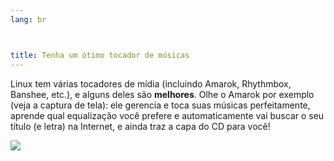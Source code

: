 ```yaml
---
lang: br



title: Tenha um ótimo tocador de músicas
---
```


Linux tem várias tocadores de mídia (incluindo Amarok, Rhythmbox, 
Banshee, etc.),  e alguns deles são <b>melhores</b>. Olhe o 
Amarok por exemplo (veja a captura de tela): ele gerencia e toca suas 
músicas perfeitamente, aprende qual equalização você prefere e 
automaticamente vai buscar o seu título (e letra) na Internet,  e ainda 
traz a capa do CD para você!

<img src="Images/amarok.png" />




